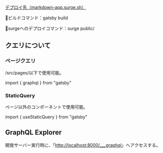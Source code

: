 <p><a href="http://markdown-app.surge.sh/" target="_blank">デプロイ先（markdown-app.surge.sh）</a></p>

<p>📝ビルドコマンド：gatsby build</p>

<p>📝surgeへのデプロイコマンド：surge public/</p>

<h2>クエリについて</h2>
<h3>ページクエリ</h3>
<p>/src/pages/以下で使用可能。</p>
<p>import { graphql } from "gatsby"</p>

<h3>StaticQuery</h3>
<p>ページ以外のコンポーネントで使用可能。</p>
<p>import { useStaticQuery } from "gatsby"</p>

<h2>GraphQL Explorer</h2>
<p>開発サーバー実行時に、「<a href="http://localhost:8000/___graphql">http://localhost:8000/___graphql</a>」へアクセスする。</p>

